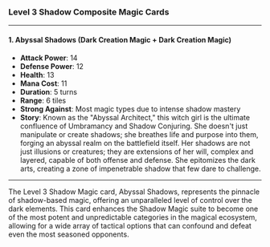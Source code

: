 ### Level 3 Shadow Composite Magic Cards

---

#### 1. Abyssal Shadows (Dark Creation Magic + Dark Creation Magic)

- **Attack Power**: 14
- **Defense Power**: 12
- **Health**: 13
- **Mana Cost**: 11
- **Duration**: 5 turns
- **Range**: 6 tiles
- **Strong Against**: Most magic types due to intense shadow mastery
- **Story**: Known as the "Abyssal Architect," this witch girl is the ultimate confluence of Umbramancy and Shadow Conjuring. She doesn't just manipulate or create shadows; she breathes life and purpose into them, forging an abyssal realm on the battlefield itself. Her shadows are not just illusions or creatures; they are extensions of her will, complex and layered, capable of both offense and defense. She epitomizes the dark arts, creating a zone of impenetrable shadow that few dare to challenge.

---

The Level 3 Shadow Magic card, Abyssal Shadows, represents the pinnacle of shadow-based magic, offering an unparalleled level of control over the dark elements. This card enhances the Shadow Magic suite to become one of the most potent and unpredictable categories in the magical ecosystem, allowing for a wide array of tactical options that can confound and defeat even the most seasoned opponents.